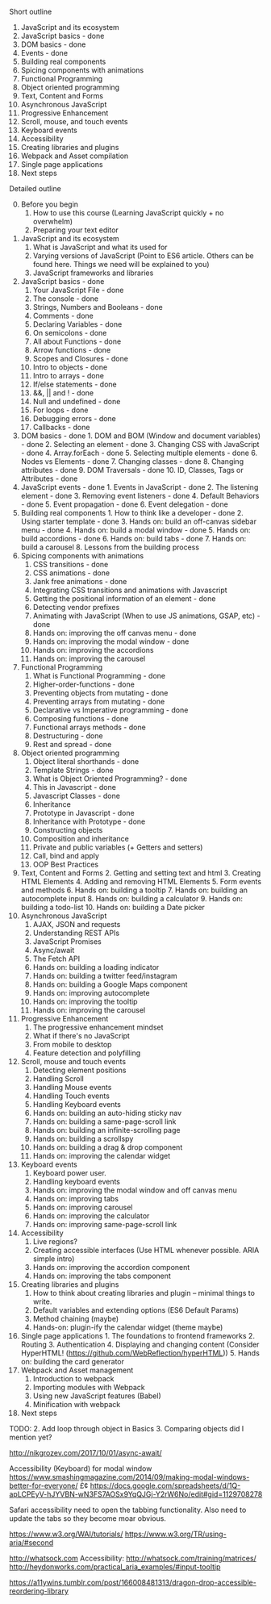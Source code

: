Short outline

1. JavaScript and its ecosystem
2. JavaScript basics - done
3. DOM basics - done
4. Events - done
5. Building real components
6. Spicing components with animations
7. Functional Programming
8. Object oriented programming
9. Text, Content and Forms
10. Asynchronous JavaScript
11. Progressive Enhancement
11. Scroll, mouse, and touch events
12. Keyboard events
13. Accessibility
14. Creating libraries and plugins
15. Webpack and Asset compilation
16. Single page applications
17. Next steps

Detailed outline

0. Before you begin
    1. How to use this course (Learning JavaScript quickly + no overwhelm)
    2. Preparing your text editor
1. JavaScript and its ecosystem
    1. What is JavaScript and what its used for
    2. Varying versions of JavaScript (Point to ES6 article. Others can be found here. Things we need will be explained to you)
    3. JavaScript frameworks and libraries
2. JavaScript basics - done
    1. Your JavaScript File - done
    2. The console - done
    3. Strings, Numbers and Booleans - done
    4. Comments - done
    5. Declaring Variables - done
    6. On semicolons - done
    7. All about Functions - done
    8. Arrow functions - done
    9. Scopes and Closures - done
    10. Intro to objects - done
    11. Intro to arrays - done
    12. If/else statements - done
    13. &&, || and ! - done
    14. Null and undefined - done
    15. For loops - done
    16. Debugging errors - done
    17. Callbacks - done
  3. DOM basics - done
    1. DOM and BOM (Window and document variables) - done
    2. Selecting an element - done
    3. Changing CSS with JavaScript - done
    4. Array.forEach - done
    5. Selecting multiple elements - done
    6. Nodes vs Elements - done
    7. Changing classes - done
    8. Changing attributes - done
    9. DOM Traversals - done
    10. ID, Classes, Tags or Attributes - done
  4. JavaScript events - done
    1. Events in JavaScript - done
    2. The listening element - done
    3. Removing event listeners - done
    4. Default Behaviors - done
    5. Event propagation - done
    6. Event delegation - done
  5. Building real components
    1. How to think like a developer - done
    2. Using starter template - done
    3. Hands on: build an off-canvas sidebar menu - done
    4. Hands on: build a modal window - done
    5. Hands on: build accordions - done
    6. Hands on: build tabs - done
    7. Hands on: build a carousel
    8. Lessons from the building process
6. Spicing components with animations
    1. CSS transitions - done
    2. CSS animations - done
    3. Jank free animations - done
    4. Integrating CSS transitions and animations with Javascript
    5. Getting the positional information of an element - done
    6. Detecting vendor prefixes
    7. Animating with JavaScript (When to use JS animations, GSAP, etc) - done
    8. Hands on: improving the off canvas menu - done
    9. Hands on: improving the modal window - done
    10. Hands on: improving the accordions
    11. Hands on: improving the carousel
7. Functional Programming
    1. What is Functional Programming - done
    2. Higher-order-functions - done
    3. Preventing objects from mutating - done
    4. Preventing arrays from mutating - done
    5. Declarative vs Imperative programming - done
    6. Composing functions - done
    7. Functional arrays methods - done
    8. Destructuring - done
    9. Rest and spread - done
8. Object oriented programming
    1. Object literal shorthands - done
    2. Template Strings - done
    3. What is Object Oriented Programming? - done
    4. This in Javascript - done
    5. Javascript Classes - done
    6. Inheritance
    7. Prototype in Javascript - done
    8. Inheritance with Prototype - done
    9. Constructing objects
    10. Composition and inheritance
    11. Private and public variables (+ Getters and setters)
    12. Call, bind and apply
    13. OOP Best Practices
9. Text, Content and Forms
    2. Getting and setting text and html
    3. Creating HTML Elements
    4. Adding and removing HTML Elements
    5. Form events and methods
    6. Hands on: building a tooltip
    7. Hands on: building an autocomplete input
    8. Hands on: building a calculator
    9. Hands on: building a todo-list
    10. Hands on: building a Date picker
10. Asynchronous JavaScript
    1. AJAX, JSON and requests
    2. Understanding REST APIs
    3. JavaScript Promises
    4. Async/await
    4. The Fetch API
    7. Hands on: building a loading indicator
    8. Hands on: building a twitter feed/instagram
    9. Hands on: building a Google Maps component
    10. Hands on: improving autocomplete
    11. Hands on: improving the tooltip
    12. Hands on: improving the carousel
11. Progressive Enhancement
    1. The progressive enhancement mindset
    2. What if there's no JavaScript
    3. From mobile to desktop
    4. Feature detection and polyfilling
11. Scroll, mouse and touch events
    1. Detecting element positions
    2. Handling Scroll
    3. Handling Mouse events
    4. Handling Touch events
    5. Handling Keyboard events
    6. Hands on: building an auto-hiding sticky nav
    7. Hands on: building a same-page-scroll link
    8. Hands on: building an infinite-scrolling page
    9. Hands on: building a scrollspy
    10. Hands on: building a drag & drop component
    11. Hands on: improving the calendar widget
12. Keyboard events
    1. Keyboard power user.
    1. Handling keyboard events
    2. Hands on: improving the modal window and off canvas menu
    3. Hands on: improving tabs
    4. Hands on: improving carousel
    5. Hands on: improving the calculator
    6. Hands on: improving same-page-scroll link
13. Accessibility
    1. Live regions?
    1. Creating accessible interfaces (Use HTML whenever possible. ARIA simple intro)
    2. Hands on: improving the accordion component
    2. Hands on: improving the tabs component
14. Creating libraries and plugins
    1. How to think about creating libraries and plugin – minimal things to write.
    2. Default variables and extending options (ES6 Default Params)
    3. Method chaining (maybe)
    4. Hands-on: plugin-ify the calendar widget (theme maybe)
  15. Single page applications
    1. The foundations to frontend frameworks
    2. Routing
    3. Authentication
    4. Displaying and changing content (Consider HyperHTML! (https://github.com/WebReflection/hyperHTML))
    5. Hands on: building the card generator
16. Webpack and Asset management
    1. Introduction to webpack
    2. Importing modules with Webpack
    3. Using new JavaScript features (Babel)
    4. Minification with webpack
17. Next steps

TODO:
2. Add loop through object in Basics
3. Comparing objects did I mention yet?

http://nikgrozev.com/2017/10/01/async-await/

Accessibility (Keyboard) for modal window
https://www.smashingmagazine.com/2014/09/making-modal-windows-better-for-everyone/
£¢
https://docs.google.com/spreadsheets/d/1Q-apLCPEyV-hJYVBN-wN3FS7AOSx9YqQJGj-Y2rW6No/edit#gid=1129708278

Safari accessibility need to open the tabbing functionality. Also need to update the tabs so they become moar obvious.


https://www.w3.org/WAI/tutorials/
https://www.w3.org/TR/using-aria/#second


http://whatsock.com
Accessibility: http://whatsock.com/training/matrices/
http://heydonworks.com/practical_aria_examples/#input-tooltip

https://a11ywins.tumblr.com/post/166008481313/dragon-drop-accessible-reordering-library